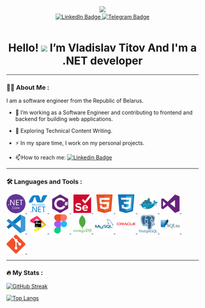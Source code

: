 <div id="header" align="center">
  <img src="https://i.ibb.co/zSrSvYV/programmer-1.gif" height="300"/>
  <div id="badges">
    <a href="https://www.linkedin.com/in/vladititov/">
      <img src="https://img.shields.io/badge/LinkedIn-blue?style=for-the-badge&logo=linkedin&logoColor=white" alt="LinkedIn Badge"/>
    </a>
    <a href="https://t.me/FHoffman">
      <img src="https://img.shields.io/badge/Telegram-blue?style=for-the-badge&logo=telegram&logoColor=white" alt="Telegram Badge"/>
    </a>
  </div>
  <img src="https://komarev.com/ghpvc/?username=vladititov&style=flat-square&color=red" alt=""/>
  <h1>
    Hello! 
    <img src="https://media.giphy.com/media/hvRJCLFzcasrR4ia7z/giphy.gif" width="30px"/>
    I’m Vladislav Titov And I'm a .NET developer
  </h1>
</div>

---

### :technologist: About Me :
I am a software engineer from the Republic of Belarus.
- :telescope: I’m working as a Software Engineer and contributing to frontend and backend for building web applications.

- :seedling: Exploring Technical Content Writing.

- :zap: In my spare time, I work on my personal projects.

- :mailbox:How to reach me: [![Linkedin Badge](https://img.shields.io/badge/-VladiTitov-blue?style=flat&logo=Linkedin&logoColor=white)](https://www.linkedin.com/in/vladititov/)

---
### :hammer_and_wrench: Languages and Tools :
<div>
  <a href="https://ru.wikipedia.org/wiki/.NET">
  <img src="https://github.com/devicons/devicon/blob/master/icons/dotnetcore/dotnetcore-original.svg" title="Dotnetcore" **alt="Dotnetcore" width="50" height="50"/>&nbsp;</a>
  <a href="https://ru.wikipedia.org/wiki/.NET_Framework">
  <img src="https://github.com/devicons/devicon/blob/master/icons/dot-net/dot-net-plain-wordmark.svg" title="Dot-net" **alt="Dot-net" width="50" height="50"/>&nbsp;</a>
  <a href="https://ru.wikipedia.org/wiki/C_Sharp">
  <img src="https://github.com/devicons/devicon/blob/master/icons/csharp/csharp-plain.svg" title="Csharp" **alt="Csharp" width="50" height="50"/>&nbsp;</a>
  <a href="https://ru.wikipedia.org/wiki/Selenium">
  <img src="https://github.com/devicons/devicon/blob/master/icons/selenium/selenium-original.svg" title="Selenium" **alt="Selenium" width="50" height="50"/>&nbsp;</a>
  <a href="https://ru.wikipedia.org/wiki/HTML5">
  <img src="https://github.com/devicons/devicon/blob/master/icons/html5/html5-original.svg" title="Html5" **alt="Html5" width="50" height="50"/>&nbsp;</a>
  <a href="https://ru.wikipedia.org/wiki/CSS">
  <img src="https://github.com/devicons/devicon/blob/master/icons/css3/css3-original.svg" title="Css3" **alt="Css3" width="50" height="50"/>&nbsp;</a>
  <a href="https://ru.wikipedia.org/wiki/Docker">
  <img src="https://github.com/devicons/devicon/blob/master/icons/docker/docker-original.svg" title="Docker" **alt="Docker" width="50" height="50"/>&nbsp;</a>
  <a href="https://ru.wikipedia.org/wiki/Microsoft_Visual_Studio">
  <img src="https://github.com/devicons/devicon/blob/master/icons/visualstudio/visualstudio-plain.svg" title="Visualstudio" **alt="Visualstudio" width="50" height="50"/>&nbsp;</a>
  <a href="https://ru.wikipedia.org/wiki/Visual_Studio_Code">
  <img src="https://github.com/devicons/devicon/blob/master/icons/vscode/vscode-original.svg" title="Vscode" **alt="Vscode" width="50" height="50"/>&nbsp;</a>
  <a href="https://ru.wikipedia.org/wiki/JetBrains">
  <img src="https://github.com/devicons/devicon/blob/master/icons/jetbrains/jetbrains-original.svg" title="Jetbrains" **alt="Jetbrains" width="50" height="50"/>&nbsp;</a>
  <a href="https://ru.wikipedia.org/wiki/Figma">
  <img src="https://github.com/devicons/devicon/blob/master/icons/figma/figma-original.svg" title="Figma" **alt="Figma" width="50" height="50"/>&nbsp;</a>
  <a href="https://ru.wikipedia.org/wiki/MongoDB">
  <img src="https://github.com/devicons/devicon/blob/master/icons/mongodb/mongodb-plain-wordmark.svg" title="Mongodb" **alt="Mongodb" width="50" height="50"/>&nbsp;</a>
  <a href="https://ru.wikipedia.org/wiki/MySQL">
  <img src="https://github.com/devicons/devicon/blob/master/icons/mysql/mysql-plain-wordmark.svg" title="Mysql" **alt="Mysql" width="50" height="50"/>&nbsp;</a>
  <a href="https://ru.wikipedia.org/wiki/Oracle">
  <img src="https://github.com/devicons/devicon/blob/master/icons/oracle/oracle-original.svg" title="Oracle" **alt="Oracle" width="50" height="50"/>&nbsp;</a>
  <a href="https://ru.wikipedia.org/wiki/PostgreSQL">
  <img src="https://github.com/devicons/devicon/blob/master/icons/postgresql/postgresql-plain-wordmark.svg" title="Postgresql" **alt="Postgresql" width="50" height="50"/>&nbsp;</a>
  <a href="https://ru.wikipedia.org/wiki/SQLite">
  <img src="https://github.com/devicons/devicon/blob/master/icons/sqlite/sqlite-original-wordmark.svg" title="Sqlite" **alt="Sqlite" width="50" height="50"/>&nbsp;</a>
  <a href="https://ru.wikipedia.org/wiki/Git">
  <img src="https://github.com/devicons/devicon/blob/master/icons/git/git-original.svg" title="Git" **alt="Git" width="50" height="50"/>&nbsp;</a>
</div>

---

### :fire: My Stats :
[![GitHub Streak](http://github-readme-streak-stats.herokuapp.com?user=vladititov&theme=dark&date_format=j%20M%5B%20Y%5D)](https://git.io/streak-stats)

[![Top Langs](https://github-readme-stats.vercel.app/api/top-langs/?username=vladititov&layout=compact&theme=vision-friendly-dark)](https://github.com/anuraghazra/github-readme-stats)
